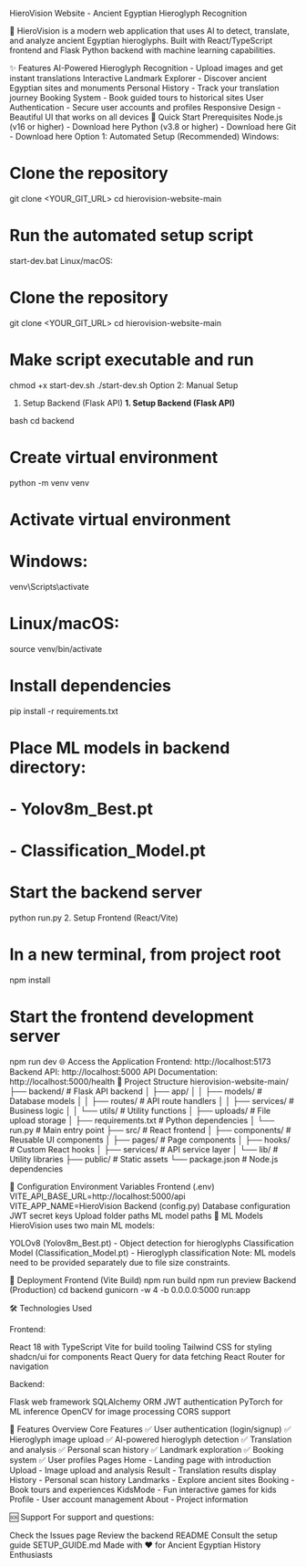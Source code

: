 HieroVision Website - Ancient Egyptian Hieroglyph Recognition

🏺 HieroVision is a modern web application that uses AI to detect, translate, and analyze ancient Egyptian hieroglyphs. Built with React/TypeScript frontend and Flask Python backend with machine learning capabilities.

✨ Features
AI-Powered Hieroglyph Recognition - Upload images and get instant translations
Interactive Landmark Explorer - Discover ancient Egyptian sites and monuments
Personal History - Track your translation journey
Booking System - Book guided tours to historical sites
User Authentication - Secure user accounts and profiles
Responsive Design - Beautiful UI that works on all devices
🚀 Quick Start
Prerequisites
Node.js (v16 or higher) - Download here
Python (v3.8 or higher) - Download here
Git - Download here
Option 1: Automated Setup (Recommended)
Windows:

# Clone the repository
git clone <YOUR_GIT_URL>
cd hierovision-website-main

# Run the automated setup script
start-dev.bat
Linux/macOS:

# Clone the repository  
git clone <YOUR_GIT_URL>
cd hierovision-website-main

# Make script executable and run
chmod +x start-dev.sh
./start-dev.sh
Option 2: Manual Setup
1. Setup Backend (Flask API)
**1. Setup Backend (Flask API)**

bash
cd backend

# Create virtual environment
python -m venv venv

# Activate virtual environment
# Windows:
venv\Scripts\activate
# Linux/macOS:
source venv/bin/activate

# Install dependencies
pip install -r requirements.txt

# Place ML models in backend directory:
# - Yolov8m_Best.pt
# - Classification_Model.pt

# Start the backend server
python run.py
2. Setup Frontend (React/Vite)
# In a new terminal, from project root
npm install

# Start the frontend development server
npm run dev
🌐 Access the Application
Frontend: http://localhost:5173
Backend API: http://localhost:5000
API Documentation: http://localhost:5000/health
📁 Project Structure
hierovision-website-main/
├── backend/                 # Flask API backend
│   ├── app/
│   │   ├── models/         # Database models
│   │   ├── routes/         # API route handlers
│   │   ├── services/       # Business logic
│   │   └── utils/          # Utility functions
│   ├── uploads/            # File upload storage
│   ├── requirements.txt    # Python dependencies
│   └── run.py             # Main entry point
├── src/                    # React frontend
│   ├── components/         # Reusable UI components
│   ├── pages/             # Page components
│   ├── hooks/             # Custom React hooks
│   ├── services/          # API service layer
│   └── lib/               # Utility libraries
├── public/                # Static assets
└── package.json           # Node.js dependencies

🔧 Configuration
Environment Variables
Frontend (.env)
VITE_API_BASE_URL=http://localhost:5000/api
VITE_APP_NAME=HieroVision
Backend (config.py)
Database configuration
JWT secret keys
Upload folder paths
ML model paths
🧠 ML Models
HieroVision uses two main ML models:

YOLOv8 (Yolov8m_Best.pt) - Object detection for hieroglyphs
Classification Model (Classification_Model.pt) - Hieroglyph classification
Note: ML models need to be provided separately due to file size constraints.

🚀 Deployment
Frontend (Vite Build)
npm run build
npm run preview
Backend (Production)
cd backend
gunicorn -w 4 -b 0.0.0.0:5000 run:app

🛠️ Technologies Used

Frontend:

React 18 with TypeScript
Vite for build tooling
Tailwind CSS for styling
shadcn/ui for components
React Query for data fetching
React Router for navigation

Backend:

Flask web framework
SQLAlchemy ORM
JWT authentication
PyTorch for ML inference
OpenCV for image processing
CORS support


📱 Features Overview
Core Features
✅ User authentication (login/signup)
✅ Hieroglyph image upload
✅ AI-powered hieroglyph detection
✅ Translation and analysis
✅ Personal scan history
✅ Landmark exploration
✅ Booking system
✅ User profiles
Pages
Home - Landing page with introduction
Upload - Image upload and analysis
Result - Translation results display
History - Personal scan history
Landmarks - Explore ancient sites
Booking - Book tours and experiences
KidsMode - Fun interactive games for kids
Profile - User account management
About - Project information


🆘 Support
For support and questions:

Check the Issues page
Review the backend README
Consult the setup guide SETUP_GUIDE.md
Made with ❤️ for Ancient Egyptian History Enthusiasts


